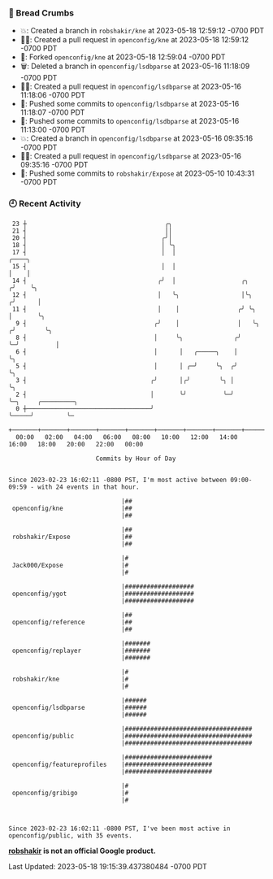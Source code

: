 ### 🍞 Bread Crumbs

 * 💥: Created a branch in `robshakir/kne` at 2023-05-18 12:59:12 -0700 PDT
 * ✍🏼: Created a pull request in `openconfig/kne` at 2023-05-18 12:59:12 -0700 PDT
 * 🍴: Forked `openconfig/kne` at 2023-05-18 12:59:04 -0700 PDT
 * 🗑: Deleted a branch in `openconfig/lsdbparse` at 2023-05-16 11:18:09 -0700 PDT
 * ✍🏼: Created a pull request in `openconfig/lsdbparse` at 2023-05-16 11:18:06 -0700 PDT
 * 🚢: Pushed some commits to `openconfig/lsdbparse` at 2023-05-16 11:18:07 -0700 PDT
 * 🚢: Pushed some commits to `openconfig/lsdbparse` at 2023-05-16 11:13:00 -0700 PDT
 * 💥: Created a branch in `openconfig/lsdbparse` at 2023-05-16 09:35:16 -0700 PDT
 * ✍🏼: Created a pull request in `openconfig/lsdbparse` at 2023-05-16 09:35:16 -0700 PDT
 * 🚢: Pushed some commits to `robshakir/Expose` at 2023-05-10 10:43:31 -0700 PDT

### 🕘 Recent Activity
```
 23 ┼                                      ╭╮
 21 ┤                                      ││
 20 ┤                                     ╭╯│
 18 ┤                                     │ ╰╮
 17 ┤                                     │  │                           ╭────╮
 15 ┤                                     │  │                           │    │
 14 ┤                                    ╭╯  │                  ╭╮      ╭╯    ╰╮
 12 ┤                                    │   ╰╮                 │╰╮    ╭╯      │
 11 ┤                                    │    │                ╭╯ ╰╮   │       ╰╮
  9 ┤                                   ╭╯    │                │   ╰╮ ╭╯        ╰╮
  8 ┤                                   │     ╰╮              ╭╯    ╰─╯          │
  6 ┤                                   │      │   ╭─────╮    │                  ╰╮
  5 ┤                                   │      │ ╭─╯     ╰╮  ╭╯                   ╰╮
  3 ┤                                  ╭╯      │╭╯        ╰╮ │                     ╰╮
  2 ┤                                  │       ╰╯          ╰─╯                      ╰─╮     ╭─────────╮
  0 ┼──────────────────────────────────╯                                              ╰─────╯         ╰─
    +───────+───────+───────+───────+───────+───────+───────+───────+───────+───────+───────+───────+────
  00:00   02:00   04:00   06:00   08:00   10:00   12:00   14:00   16:00   18:00   20:00   22:00   00:00   

						Commits by Hour of Day


Since 2023-02-23 16:02:11 -0800 PST, I'm most active between 09:00-09:59 - with 24 events in that hour.

```



```
                               |##
 openconfig/kne                |##
                               |##

                               |##
 robshakir/Expose              |##
                               |##

                               |#
 Jack000/Expose                |#
                               |#

                               |###################
 openconfig/ygot               |###################
                               |###################

                               |##
 openconfig/reference          |##
                               |##

                               |#######
 openconfig/replayer           |#######
                               |#######

                               |#
 robshakir/kne                 |#
                               |#

                               |######
 openconfig/lsdbparse          |######
                               |######

                               |###################################
 openconfig/public             |###################################
                               |###################################

                               |########################
 openconfig/featureprofiles    |########################
                               |########################

                               |#
 openconfig/gribigo            |#
                               |#



Since 2023-02-23 16:02:11 -0800 PST, I've been most active in openconfig/public, with 35 events.

```
**[robshakir](mailto:robjs@google.com) is not an official Google product.**  


Last Updated: 2023-05-18 19:15:39.437380484 -0700 PDT
